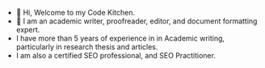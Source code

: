 - 👋 Hi, Welcome to my Code Kitchen. 
- 👀 I am an academic writer, proofreader, editor, and document formatting expert.
- I have more than 5 years of experience in in Academic writing, particularly in research thesis and articles.
- I am also a certified SEO professional, and SEO Practitioner. 

<!---
1xero1/1xero1 is a ✨ special ✨ repository because its `README.md` (this file) appears on your GitHub profile.
You can click the Preview link to take a look at your changes.
--->
